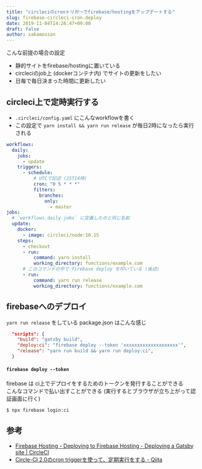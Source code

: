 ```yaml
---
title: "circleciのcronトリガーでfirebase/hostingをアップデートする"
slug: firebase-circleci-cron-deploy
date: 2019-11-04T14:26:47+09:00
draft: false
author: sakamossan
---
```


こんな前提の場合の設定

- 静的サイトをfirebase/hostingに置いている
- circleciのjob上 (dockerコンテナ内) でサイトの更新をしたい
- 日毎で毎日決まった時間に更新したい


## circleci上で定時実行する

- `.circleci/config.yaml` にこんなworkflowを書く
- この設定で `yarn install && yarn run release` が毎日2時になったら実行される

```yaml
workflows:
  daily:
    jobs:
      - update
    triggers:
      - schedule:
          # UTCで記述 (JST14時)
          cron: "0 5 * * *"
          filters:
            branches:
              only:
                - master
jobs:
  # `workflows.daily.jobs` に定義したのと同じ名前
  update:
    docker:
      - image: circleci/node:10.15
    steps:
      - checkout
      - run:
          command: yarn install
          working_directory: functions/example.com
      # このコマンドの中で firebase deploy を叩いている (後述)
      - run:
          command: yarn run release
          working_directory: functions/example.com
```

## firebaseへのデプロイ

`yarn run release` をしている package.json はこんな感じ

```json
  "scripts": {
    "build": "gatsby build",
    "deploy:ci": "firebase deploy --token 'xxxxxxxxxxxxxxxxxxxx'",
    "release": "yarn run build && yarn run deploy:ci",
  }
```

#### `firebase deploy --token`

firebase は ci上でデプロイをするためのトークンを発行することができる  
こんなコマンドで払い出すことができる (実行するとブラウザが立ち上がって認証画面に行く)

```bash
$ npx firebase login:ci
```


## 参考

- [Firebase Hosting - Deploying to Firebase Hosting - Deploying a Gatsby site | CircleCI](https://circleci.com/blog/automatically-deploy-a-gatsby-site-to-firebase-hosting/)
- [Circle-CI 2.0のcron triggerを使って、定期実行をする - Qiita](https://qiita.com/terrierscript/items/55b6bbfbc064e80c1349)
